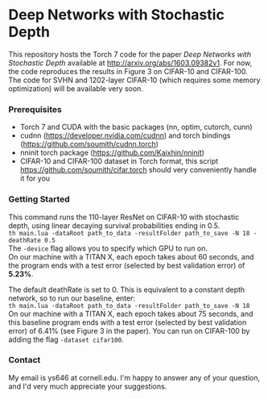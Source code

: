 Deep Networks with Stochastic Depth
====================
This repository hosts the Torch 7 code for the paper _Deep Networks with Stochastic Depth_
available at http://arxiv.org/abs/1603.09382v1. For now, the code reproduces the results in Figure 3 on CIFAR-10 and CIFAR-100. The code for SVHN and 1202-layer CIFAR-10 (which requires some memory optimization) will be available very soon.

### Prerequisites
- Torch 7 and CUDA with the basic packages (nn, optim, cutorch, cunn)
- cudnn (https://developer.nvidia.com/cudnn) and torch bindings (https://github.com/soumith/cudnn.torch)
- nninit torch package (https://github.com/Kaixhin/nninit)
- CIFAR-10 and CIFAR-100 dataset in Torch format, this script https://github.com/soumith/cifar.torch should very conveniently handle it for you

### Getting Started
This command runs the 110-layer ResNet on CIFAR-10 with stochastic depth, using linear decaying survival probabilities ending in 0.5. <br/>
`th main.lua -dataRoot path_to_data -resultFolder path_to_save -N 18 -deathRate 0.5`<br/>
The `-device` flag allows you to specify which GPU to run on. <br/>
On our machine with a TITAN X, each epoch takes about 60 seconds, and the program ends with a test error (selected by best validation error) of __5.23%__.

The default deathRate is set to 0. This is equivalent to a constant depth network, so to run our baseline, enter: <br/>
`th main.lua -dataRoot path_to_data -resultFolder path_to_save -N 18` <br/>
On our machine with a TITAN X, each epoch takes about 75 seconds, and this baseline program ends with a test error (selected by best validation error) of 6.41% (see Figure 3 in the paper).
You can run on CIFAR-100 by adding the flag `-dataset cifar100`.

### Contact
My email is ys646 at cornell.edu. I'm happy to answer any of your question, and I'd very much appreciate your suggestions. 
